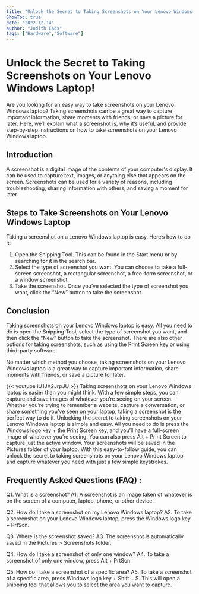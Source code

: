 ```yaml
---
title: "Unlock the Secret to Taking Screenshots on Your Lenovo Windows Laptop!"
ShowToc: true 
date: "2022-12-14"
author: "Judith Eads" 
tags: ["Hardware","Software"]
---
```

# Unlock the Secret to Taking Screenshots on Your Lenovo Windows Laptop!

Are you looking for an easy way to take screenshots on your Lenovo Windows laptop? Taking screenshots can be a great way to capture important information, share moments with friends, or save a picture for later. Here, we’ll explain what a screenshot is, why it’s useful, and provide step-by-step instructions on how to take screenshots on your Lenovo Windows laptop. 

## Introduction

A screenshot is a digital image of the contents of your computer's display. It can be used to capture text, images, or anything else that appears on the screen. Screenshots can be used for a variety of reasons, including troubleshooting, sharing information with others, and saving a moment for later. 

## Steps to Take Screenshots on Your Lenovo Windows Laptop

Taking a screenshot on a Lenovo Windows laptop is easy. Here’s how to do it: 

1. Open the Snipping Tool. This can be found in the Start menu or by searching for it in the search bar. 
2. Select the type of screenshot you want. You can choose to take a full-screen screenshot, a rectangular screenshot, a free-form screenshot, or a window screenshot. 
3. Take the screenshot. Once you’ve selected the type of screenshot you want, click the “New” button to take the screenshot. 

## Conclusion

Taking screenshots on your Lenovo Windows laptop is easy. All you need to do is open the Snipping Tool, select the type of screenshot you want, and then click the “New” button to take the screenshot. There are also other options for taking screenshots, such as using the Print Screen key or using third-party software. 

No matter which method you choose, taking screenshots on your Lenovo Windows laptop is a great way to capture important information, share moments with friends, or save a picture for later.

{{< youtube iU1JX2JrpJU >}} 
Taking screenshots on your Lenovo Windows laptop is easier than you might think. With a few simple steps, you can capture and save images of whatever you’re seeing on your screen. Whether you’re trying to remember a website, capture a conversation, or share something you’ve seen on your laptop, taking a screenshot is the perfect way to do it. Unlocking the secret to taking screenshots on your Lenovo Windows laptop is simple and easy. All you need to do is press the Windows logo key + the Print Screen key, and you’ll have a full-screen image of whatever you’re seeing. You can also press Alt + Print Screen to capture just the active window. Your screenshots will be saved in the Pictures folder of your laptop. With this easy-to-follow guide, you can unlock the secret to taking screenshots on your Lenovo Windows laptop and capture whatever you need with just a few simple keystrokes.

## Frequently Asked Questions (FAQ) :
Q1. What is a screenshot?
A1. A screenshot is an image taken of whatever is on the screen of a computer, laptop, phone, or other device.

Q2. How do I take a screenshot on my Lenovo Windows laptop?
A2. To take a screenshot on your Lenovo Windows laptop, press the Windows logo key + PrtScn.

Q3. Where is the screenshot saved?
A3. The screenshot is automatically saved in the Pictures > Screenshots folder.

Q4. How do I take a screenshot of only one window?
A4. To take a screenshot of only one window, press Alt + PrtScn.

Q5. How do I take a screenshot of a specific area?
A5. To take a screenshot of a specific area, press Windows logo key + Shift + S. This will open a snipping tool that allows you to select the area you want to capture.


